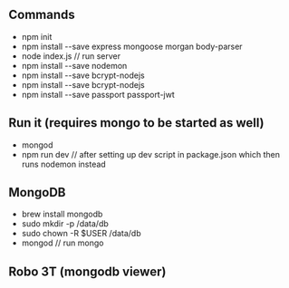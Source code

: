## Commands
* npm init
* npm install --save express mongoose morgan body-parser
* node index.js // run server
* npm install --save nodemon
* npm install --save bcrypt-nodejs
* npm install --save bcrypt-nodejs
* npm install --save passport passport-jwt

## Run it (requires mongo to be started as well)
* mongod
* npm run dev // after setting up dev script in package.json which then runs nodemon instead

## MongoDB
* brew install mongodb
* sudo mkdir -p /data/db
* sudo chown -R $USER /data/db
* mongod // run mongo

## Robo 3T (mongodb viewer)